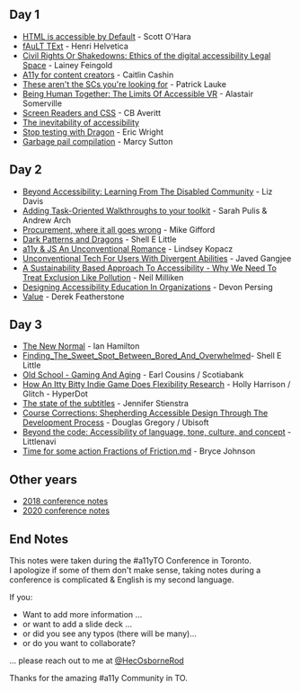 ## Day 1

- [HTML is accessible by Default](2019-10-24-Scott_O_Hara-HTML_is_accessible_by_default.md) - Scott O'Hara
- [fAuLT TExt](2019-10-24-Henri_Helvetica-fAuLT_Text.md) - Henri Helvetica
- [Civil Rights Or Shakedowns: Ethics of the digital accessibility Legal Space](2019-10-24-Lainey_Feingold-Civil_rights_or_shakedowns_Ethics_of_the_digital_accessibility_legal_space.md) - Lainey Feingold
- [A11y for content creators](2019-10-24-Caitlin_Cashin-a11y_for_content_creators.md) - Caitlin Cashin 
- [These aren\'t the SCs you're looking for](2019-10-24-These-arent-the-scs-you-are-looking-for.md) - Patrick Lauke
- [Being Human Together: The Limits Of Accessible VR](2019-10-24-Alastair-Somerville-Being_human_together.md) - Alastair Somerville
- [Screen Readers and CSS](2019-10-24-CB_Averitt-Screen-readers-and-css.md) - CB Averitt
- [The inevitability of accessibility](2019-10-24-Natalie_Patrice_Tucker-The-inevitability-of-accessibility.md)
- [Stop testing with Dragon](2019-10-24-Eric_Wrigth-Stop-testing-with-Dragon.md) - Eric Wright
- [Garbage pail compilation](2019-10-24-Marcy-Sutton_Garbage-pail-compilation.md) - Marcy Sutton


## Day 2
- [Beyond Accessibility: Learning From The Disabled Community](2019-10-25-Liz-Beyond_a11y_learning_from_the_disabled_community.md) - Liz Davis
- [Adding Task-Oriented Walkthroughs to  your toolkit](2019-10-24-Sarah_Pulis_and_Andrew_Arch-Adding_Task-Oriented_Walkthroughs_To_Your_Toolkit.md) - Sarah Pulis & Andrew Arch
- [Procurement, where it all goes wrong](2019-10-25-procurement-where-it-all-goes-wrong.md) - Mike Gifford
- [Dark Patterns and Dragons](2019-10-26-Shell_E_Little-Dark_Patterns_and_Dragons.md) - Shell E Little
- [a11y & JS An Unconventional Romance](2019-10-25-Lindsey_Kopacz-a11_and_js_an_unconventional_romance.md) - Lindsey Kopacz
- [Unconventional Tech For Users With Divergent Abilities](2019-10-25-Javed-Gangjee-Speak_your_mind.md) - Javed Gangjee
- [A Sustainability Based Approach To Accessibility - Why We Need To Treat Exclusion Like Pollution](2019-10-25-Niel_Milliken-A-sustainability-based-approach-to-Accessibility.md) - Neil Milliken  
- [Designing Accessibility Education In Organizations](2019-10-25-Devon_Persing-Designing-Accessibility-Education-In-Organizations.md) - Devon Persing
- [Value](2019-10-25-Derek_Featherstone-Value.md) - Derek Featherstone

## Day 3
- [The New Normal](2019-10-26-Ian_Hamilton-The_new_normal.md) - Ian Hamilton
- [Finding_The_Sweet_Spot_Between_Bored_And_Overwhelmed](2019-10-26-Shell_E_Little-Finding_The_Sweet_Spot_Between_Bored_And_Overwhelmed.md)- Shell E Little
- [Old School - Gaming And Aging](2019-10-26-Earl_Cousins-Old_School_gaming_and_aging.md) - Earl Cousins / Scotiabank 
- [How An Itty Bitty Indie Game Does Flexibility Research](2019-10-26-Holly_Harrison.md) - Holly Harrison / Glitch - HyperDot
- [The state of the subtitles](2019-10-26-Jennifer_Stienstra-The_state_of_subtitles.md) -  Jennifer Stienstra
- [Course Corrections: Shepherding Accessible Design Through The Development Process](2019-10-26-Course-Corrections-Shepherding-Accessible-Design-Through-The-Development-Process.md) - Douglas Gregory / Ubisoft
- [Beyond the code: Accessibility of language, tone, culture, and concept](2019-10-26-Beyond-the-code-Accessibility-of-language-tone-culture-and-concept.md) - Littlenavi
- [Time for some action Fractions of Friction.md](2019-10-26-Bryce_Johnson-Time_for_some_action_Fractions_of_Friction.md) - Bryce Johnson

## Other years

- [2018 conference notes](https://hecosbornerod.github.io/a11yTOConf2018/)
- [2020 conference notes](https://hecosbornerod.github.io/a11yTOConf2020/)

## End Notes
This notes were taken during the #a11yTO Conference in Toronto.  
I apologize if some of them don't make sense, taking notes during a conference is complicated & English is my second language. 

If you:
- Want to add more information ...
- or want to add a slide deck ...
- or did you see any typos (there will be many)...
- or do you want to collaborate? 

... please reach out to me at [@HecOsborneRod](http://www.twitter.com/HecOsborneRod)

Thanks for the amazing #a11y Community in TO.
